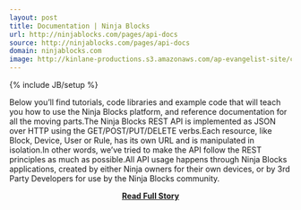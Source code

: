 ```yaml
---
layout: post
title: Documentation | Ninja Blocks
url: http://ninjablocks.com/pages/api-docs
source: http://ninjablocks.com/pages/api-docs
domain: ninjablocks.com
image: http://kinlane-productions.s3.amazonaws.com/ap-evangelist-site/curated/screenshots/9352_api500_com.png
---
```

{% include JB/setup %}<p>Below you’ll find tutorials, code libraries and example code that will teach you how to use the Ninja Blocks platform, and reference documentation for all the moving parts.The Ninja Blocks REST API is implemented as JSON over HTTP using the GET/POST/PUT/DELETE verbs.Each resource, like Block, Device, User or Rule, has its own URL and is manipulated in isolation.In other words, we’ve tried to make the API follow the REST principles as much as possible.All API usage happens through Ninja Blocks applications, created by either Ninja owners for their own devices, or by 3rd Party Developers for use by the Ninja Blocks community.</p>
<center><p><a href="http://ninjablocks.com/pages/api-docs" style='padding:25px; font-sze:18px; font-weight: bold;'>Read Full Story</a></p></center>
